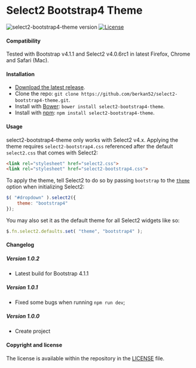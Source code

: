 # Select2 Bootstrap4 Theme

![select2-bootstrap4-theme version](https://img.shields.io/badge/select2--bootstrap4--theme-v.1.0.0-brightgreen.svg)
[![License](http://img.shields.io/badge/License-MIT-blue.svg)](http://opensource.org/licenses/MIT)

#### Compatibility

Tested with Bootstrap v4.1.1 and Select2 v4.0.6rc1 in latest Firefox, Chrome and Safari (Mac).

#### Installation

* [Download the latest release](https://github.com/berkan52/select2-bootstrap4-theme/releases).
* Clone the repo: `git clone https://github.com/berkan52/select2-bootstrap4-theme.git`.
* Install with [Bower](http://bower.io): `bower install select2-bootstrap4-theme`.
* Install with [npm](https://www.npmjs.com): `npm install select2-bootstrap4-theme`.

#### Usage

select2-bootstrap4-theme only works with Select2 v4.x. Applying the theme requires `select2-bootstrap4.css` referenced
after the default `select2.css` that comes with Select2:

```html
<link rel="stylesheet" href="select2.css">
<link rel="stylesheet" href="select2-bootstrap4.css">
```

To apply the theme, tell Select2 to do so by passing `bootstrap` to
the [`theme`](https://select2.github.io/examples.html#themes) option when initializing Select2:

```js
$( "#dropdown" ).select2({
    theme: "bootstrap4"
});
```

You may also set it as the default theme for all Select2 widgets like so:

```js
$.fn.select2.defaults.set( "theme", "bootstrap4" );
```

#### Changelog

##### Version 1.0.2

* Latest build for Bootstrap 4.1.1

##### Version 1.0.1

* Fixed some bugs when running `npm run dev`;

##### Version 1.0.0

* Create project

#### Copyright and license

The license is available within the repository in the [LICENSE](LICENSE) file.
